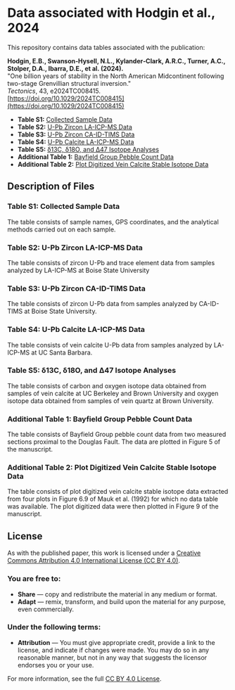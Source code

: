 # Data associated with Hodgin et al., 2024

This repository contains data tables associated with the publication:

**Hodgin, E.B., Swanson‐Hysell, N.L., Kylander‐Clark, A.R.C., Turner, A.C., Stolper, D.A., Ibarra, D.E., et al. (2024).**  
"One billion years of stability in the North American Midcontinent following two-stage Grenvillian structural inversion."  
_Tectonics_, 43, e2024TC008415.  
[https://doi.org/10.1029/2024TC008415](https://doi.org/10.1029/2024TC008415)

- **Table S1:** [Collected Sample Data](tables/TableS1_SampleListGPS_Tect2024Hodgin.xlsx)  
- **Table S2:** [U-Pb Zircon LA-ICP-MS Data](tables/TableS2_LAICPMS_Zircon_Tect2024Hodgin.xlsx)  
- **Table S3:** [U-Pb Zircon CA-ID-TIMS Data](tables/TableS3_CAIDTIMS_Zircon_Tect2024Hodgin.xlsx)  
- **Table S4:** [U-Pb Calcite LA-ICP-MS Data](tables/TableS4_LAICPMS_Calcite_Tect2024Hodgin.xlsx)  
- **Table S5:** [δ13C, δ18O, and ∆47 Isotope Analyses](tables/TableS5_CO_calcite_FINAL_Tect2024Hodgin.xlsx)  
- **Additional Table 1:** [Bayfield Group Pebble Count Data](tables/AdditionalTable1_PebbleCountData_usedinFigure5.xlsx)  
- **Additional Table 2:** [Plot Digitized Vein Calcite Stable Isotope Data](tables/AdditionalTable2_PlotDigitizedd13Cd18O_fromMauketal1992_usedinFigure9.xlsx)  

## Description of Files

### Table S1: Collected Sample Data
The table consists of sample names, GPS coordinates, and the analytical methods carried out on each sample.

### Table S2: U-Pb Zircon LA-ICP-MS Data
The table consists of zircon U-Pb and trace element data from samples analyzed by LA-ICP-MS at Boise State University

### Table S3: U-Pb Zircon CA-ID-TIMS Data
The table consists of zircon U-Pb data from samples analyzed by CA-ID-TIMS at Boise State University.

### Table S4: U-Pb Calcite LA-ICP-MS Data
The table consists of vein calcite U-Pb data from samples analyzed by LA-ICP-MS at UC Santa Barbara.

### Table S5: δ13C, δ18O, and ∆47 Isotope Analyses
The table consists of carbon and oxygen isotope data obtained from samples of vein calcite at UC Berkeley and Brown University and oxygen isotope data obtained from samples of vein quartz at Brown University.

### Additional Table 1: Bayfield Group Pebble Count Data
The table consists of Bayfield Group pebble count data from two measured sections proximal to the Douglas Fault. The data are plotted in Figure 5 of the manuscript.

### Additional Table 2: Plot Digitized Vein Calcite Stable Isotope Data
The table consists of plot digitized vein calcite stable isotope data extracted from four plots in Figure 6.9 of Mauk et al. (1992) for which no data table was available. The plot digitized data were then plotted in Figure 9 of the manuscript.

## License

As with the published paper, this work is licensed under a [Creative Commons Attribution 4.0 International License (CC BY 4.0)](https://creativecommons.org/licenses/by/4.0/).

### You are free to:
- **Share** — copy and redistribute the material in any medium or format.
- **Adapt** — remix, transform, and build upon the material for any purpose, even commercially.

### Under the following terms:
- **Attribution** — You must give appropriate credit, provide a link to the license, and indicate if changes were made. You may do so in any reasonable manner, but not in any way that suggests the licensor endorses you or your use.

For more information, see the full [CC BY 4.0 License](https://creativecommons.org/licenses/by/4.0/legalcode).
